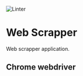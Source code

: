 ![Linter](https://github.com/sergialonsaco/uoc-web-scrapper/workflows/Linter/badge.svg?branch=develop)

# Web Scrapper 
Web scrapper application. 

## Chrome webdriver
